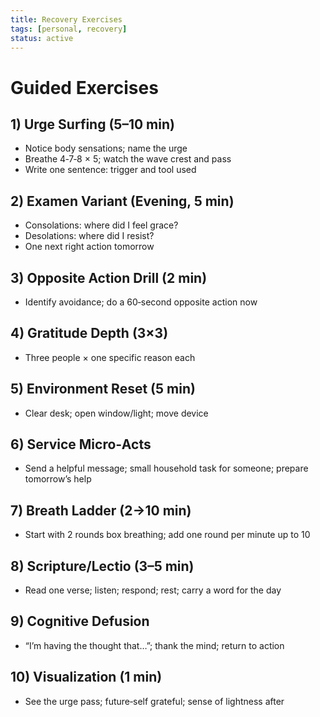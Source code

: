```yaml
---
title: Recovery Exercises
tags: [personal, recovery]
status: active
---
```


# Guided Exercises

## 1) Urge Surfing (5–10 min)
- Notice body sensations; name the urge
- Breathe 4‑7‑8 × 5; watch the wave crest and pass
- Write one sentence: trigger and tool used

## 2) Examen Variant (Evening, 5 min)
- Consolations: where did I feel grace?
- Desolations: where did I resist?
- One next right action tomorrow

## 3) Opposite Action Drill (2 min)
- Identify avoidance; do a 60‑second opposite action now

## 4) Gratitude Depth (3×3)
- Three people × one specific reason each

## 5) Environment Reset (5 min)
- Clear desk; open window/light; move device

## 6) Service Micro‑Acts
- Send a helpful message; small household task for someone; prepare tomorrow’s help

## 7) Breath Ladder (2→10 min)
- Start with 2 rounds box breathing; add one round per minute up to 10

## 8) Scripture/Lectio (3–5 min)
- Read one verse; listen; respond; rest; carry a word for the day

## 9) Cognitive Defusion
- “I’m having the thought that…”; thank the mind; return to action

## 10) Visualization (1 min)
- See the urge pass; future‑self grateful; sense of lightness after
